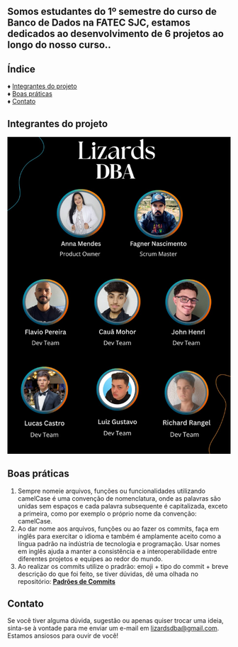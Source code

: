 <!DOCTYPE html>
<html lang="pt-br">
<head>
    <meta charset="UTF-8">
    <meta name="viewport" content="width=device-width, initial-scale=1.0">
</head>
<body>

<h2><b></b>Somos estudantes do 1º semestre do curso de Banco de Dados na FATEC SJC, estamos dedicados ao desenvolvimento de 6 projetos ao longo do nosso curso..</b></h2>

## Índice


♦ [Integrantes do projeto](#integrantes-do-projeto) <br />
♦ [Boas práticas](#boas-práticas) <br />
♦ [Contato](#contato) <br />

## Integrantes do projeto
  
<div align="center">
  <img src="assets/integrantes_2.png" alt="Equipe e funções" width="600px" />
</div>

 ## Boas práticas

 1. Sempre nomeie arquivos, funções ou funcionalidades utilizando camelCase é uma convenção de nomenclatura, onde as palavras são unidas sem espaços e cada palavra subsequente é capitalizada, exceto a primeira, como por exemplo o próprio nome da convenção: camelCase.
 2. Ao dar nome aos arquivos, funções ou ao fazer os commits, faça em inglês para exercitar o idioma e também é amplamente aceito como a língua padrão na indústria de tecnologia e programação. Usar nomes em inglês ajuda a manter a consistência e a interoperabilidade entre diferentes projetos e equipes ao redor do mundo.
 3. Ao realizar os commits utilize o pradrão: emoji + tipo do commit + breve descrição do que foi feito, se tiver dúvidas, dê uma olhada no repositório: 
[**Padrões de Commits**](https://github.com/arafaellacruz/padroes-de-commits)

## Contato

Se você tiver alguma dúvida, sugestão ou apenas quiser trocar uma ideia, sinta-se à vontade para me enviar um e-mail em [lizardsdba@gmail.com](mailto:lizardsdba@gmail.com). 
Estamos ansiosos para ouvir de você!
    
